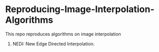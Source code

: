 # Reproducing-Image-Interpolation-Algorithms
This repo reproduces algorithms on image interpolation

1. NEDI: New Edge Directed Interpolation.
